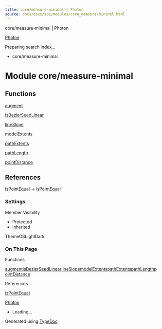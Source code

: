 ```yaml
---
title: core/measure-minimal | Photon
source: docs/docs/api/modules/core_measure-minimal.html
---
```


core/measure-minimal | Photon

[Photon](../index.md)




Preparing search index...

* core/measure-minimal

# Module core/measure-minimal

## Functions

[augment](../functions/core_measure-minimal.augment.md)


[isBezierSeedLinear](../functions/core_measure-minimal.isBezierSeedLinear.md)


[lineSlope](../functions/core_measure-minimal.lineSlope.md)


[modelExtents](../functions/core_measure-minimal.modelExtents.md)


[pathExtents](../functions/core_measure-minimal.pathExtents.md)


[pathLength](../functions/core_measure-minimal.pathLength.md)


[pointDistance](../functions/core_measure-minimal.pointDistance.md)

## References

isPointEqual → [isPointEqual](../functions/core_equal.isPointEqual.md)

### Settings

Member Visibility

* Protected
* Inherited

ThemeOSLightDark

### On This Page

Functions

[augment](#augment)[isBezierSeedLinear](#isbezierseedlinear)[lineSlope](#lineslope)[modelExtents](#modelextents)[pathExtents](#pathextents)[pathLength](#pathlength)[pointDistance](#pointdistance)

References

[isPointEqual](#ispointequal)

[Photon](../index.md)

* Loading...

Generated using [TypeDoc](https://typedoc.org/)
